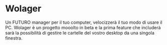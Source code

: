 # Wolager
Un FUTURO manager per il tuo computer, velocizzerà il tuo modo di usare il PC.
Wolager è un progetto mooolto in beta e la prima feature che includerà sarà la possibilità di gestire le cartelle del vostro desktop da una singola finestra. 
